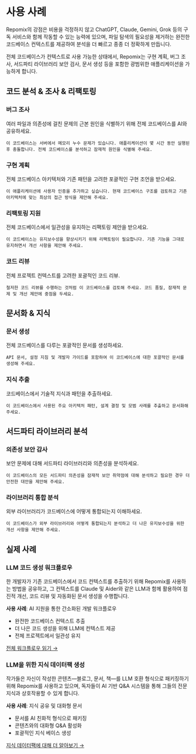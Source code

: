 # 사용 사례

Repomix의 강점은 비용을 걱정하지 않고 ChatGPT, Claude, Gemini, Grok 등의 구독 서비스와 함께 작동할 수 있는 능력에 있으며, 파일 탐색의 필요성을 제거하는 완전한 코드베이스 컨텍스트를 제공하여 분석을 더 빠르고 종종 더 정확하게 만듭니다.

전체 코드베이스가 컨텍스트로 사용 가능한 상태에서, Repomix는 구현 계획, 버그 조사, 서드파티 라이브러리 보안 검사, 문서 생성 등을 포함한 광범위한 애플리케이션을 가능하게 합니다.

## 코드 분석 & 조사 & 리팩토링

### 버그 조사
여러 파일과 의존성에 걸친 문제의 근본 원인을 식별하기 위해 전체 코드베이스를 AI와 공유하세요.

```
이 코드베이스는 서버에서 메모리 누수 문제가 있습니다. 애플리케이션이 몇 시간 동안 실행된 후 충돌합니다. 전체 코드베이스를 분석하고 잠재적 원인을 식별해 주세요.
```

### 구현 계획
전체 코드베이스 아키텍처와 기존 패턴을 고려한 포괄적인 구현 조언을 받으세요.

```
이 애플리케이션에 사용자 인증을 추가하고 싶습니다. 현재 코드베이스 구조를 검토하고 기존 아키텍처에 맞는 최상의 접근 방식을 제안해 주세요.
```

### 리팩토링 지원
전체 코드베이스에서 일관성을 유지하는 리팩토링 제안을 받으세요.

```
이 코드베이스는 유지보수성을 향상시키기 위해 리팩토링이 필요합니다. 기존 기능을 그대로 유지하면서 개선 사항을 제안해 주세요.
```

### 코드 리뷰
전체 프로젝트 컨텍스트를 고려한 포괄적인 코드 리뷰.

```
철저한 코드 리뷰를 수행하는 것처럼 이 코드베이스를 검토해 주세요. 코드 품질, 잠재적 문제 및 개선 제안에 중점을 두세요.
```


## 문서화 & 지식

### 문서 생성
전체 코드베이스를 다루는 포괄적인 문서를 생성하세요.

```
API 문서, 설정 지침 및 개발자 가이드를 포함하여 이 코드베이스에 대한 포괄적인 문서를 생성해 주세요.
```

### 지식 추출
코드베이스에서 기술적 지식과 패턴을 추출하세요.

```
이 코드베이스에서 사용된 주요 아키텍처 패턴, 설계 결정 및 모범 사례를 추출하고 문서화해 주세요.
```

## 서드파티 라이브러리 분석

### 의존성 보안 감사
보안 문제에 대해 서드파티 라이브러리와 의존성을 분석하세요.

```
이 코드베이스의 모든 서드파티 의존성을 잠재적 보안 취약점에 대해 분석하고 필요한 경우 더 안전한 대안을 제안해 주세요.
```

### 라이브러리 통합 분석
외부 라이브러리가 코드베이스에 어떻게 통합되는지 이해하세요.

```
이 코드베이스가 외부 라이브러리와 어떻게 통합되는지 분석하고 더 나은 유지보수성을 위한 개선 사항을 제안해 주세요.
```

## 실제 사례

### LLM 코드 생성 워크플로우
한 개발자가 기존 코드베이스에서 코드 컨텍스트를 추출하기 위해 Repomix를 사용하는 방법을 공유하고, 그 컨텍스트를 Claude 및 Aider와 같은 LLM과 함께 활용하여 점진적 개선, 코드 리뷰 및 자동화된 문서 생성을 수행합니다.

**사용 사례**: AI 지원을 통한 간소화된 개발 워크플로우
- 완전한 코드베이스 컨텍스트 추출
- 더 나은 코드 생성을 위해 LLM에 컨텍스트 제공
- 전체 프로젝트에서 일관성 유지

[전체 워크플로우 읽기 →](https://harper.blog/2025/02/16/my-llm-codegen-workflow-atm/)

### LLM을 위한 지식 데이터팩 생성
작가들은 자신이 작성한 콘텐츠—블로그, 문서, 책—를 LLM 호환 형식으로 패키징하기 위해 Repomix를 사용하고 있으며, 독자들이 AI 기반 Q&A 시스템을 통해 그들의 전문 지식과 상호작용할 수 있게 합니다.

**사용 사례**: 지식 공유 및 대화형 문서
- 문서를 AI 친화적 형식으로 패키징
- 콘텐츠와의 대화형 Q&A 활성화
- 포괄적인 지식 베이스 생성

[지식 데이터팩에 대해 더 알아보기 →](https://lethain.com/competitive-advantage-author-llms/)